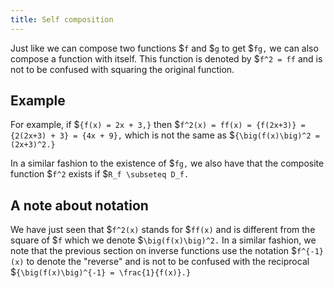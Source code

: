 ```yaml
---
title: Self composition
---
```


Just like we can compose two functions $`f` and $`g` to get $`fg,` we can also
compose a function with itself. This function is denoted by $`f^2 = ff` and is
not to be confused with squaring the original function.

## Example

For example, if
$`{f(x) = 2x + 3,}` then
$`f^2(x) = ff(x) = {f(2x+3)} = {2(2x+3) + 3} = {4x + 9},`
which is not the same as $`{\big(f(x)\big)^2 = (2x+3)^2.}`

In a similar fashion to the existence of $`fg,` we also have that the composite
function $`f^2` exists if $`R_f \subseteq D_f.`

## A note about notation

We have just seen that
$`f^2(x)` stands for $`ff(x)` and is different from the
square of $`f` which we denote $`\big(f(x)\big)^2.` In a similar fashion, we
note that the previous section on inverse functions use the notation
$`f^{-1}(x)`
to denote the "reverse" and is not to be confused with the reciprocal
$`{\big(f(x)\big)^{-1} = \frac{1}{f(x)}.}`
